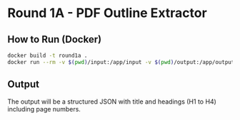 
# Round 1A - PDF Outline Extractor

## How to Run (Docker)

```bash
docker build -t round1a .
docker run --rm -v $(pwd)/input:/app/input -v $(pwd)/output:/app/output round1a
```

## Output

The output will be a structured JSON with title and headings (H1 to H4) including page numbers.
